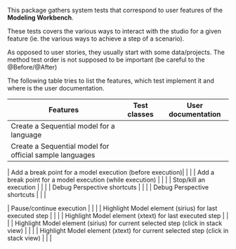 This package gathers system tests that correspond to user features of the **Modeling Workbench**.

These tests covers the various ways to interact with the studio for a given 
feature (ie. the various ways to achieve a step of a scenario).


As opposed to user stories, they usually start with some data/projects. 
The method test order is not supposed to be important (be careful to the @Before/@After)


The following table tries to list the features, which test implement it and where is the user documentation.

| Features  												| Test classes  	| User documentation 	|
|---														|---				|--- 					|
| Create a Sequential model	for a language					|   				| 	 					|
| Create a Sequential model	for official sample languages	|   				| 	 					|

| Add a break point for a model execution (before execution)|   				| 	 					|
| Add a break point for a model execution (while execution)	|   				| 	 					|
| Stop/kill an execution									|   				| 	 					|
| Debug Perspective shortcuts  								|   				| 	 					|
| Debug Perspective shortcuts  								|   				| 	 					|

| Pause/continue execution		 							|   				| 	 					|
| Highlight Model element (sirius) for last executed step	|   				| 	 					|
| Highlight Model element (xtext) for last executed step	|   				| 	 					|
| Highlight Model element (sirius) for current selected step 
  (click in stack view)
								 							|   				| 	 					|
| Highlight Model element (xtext) for current selected step 
  (click in stack view)
								 							|   				| 	 					|
